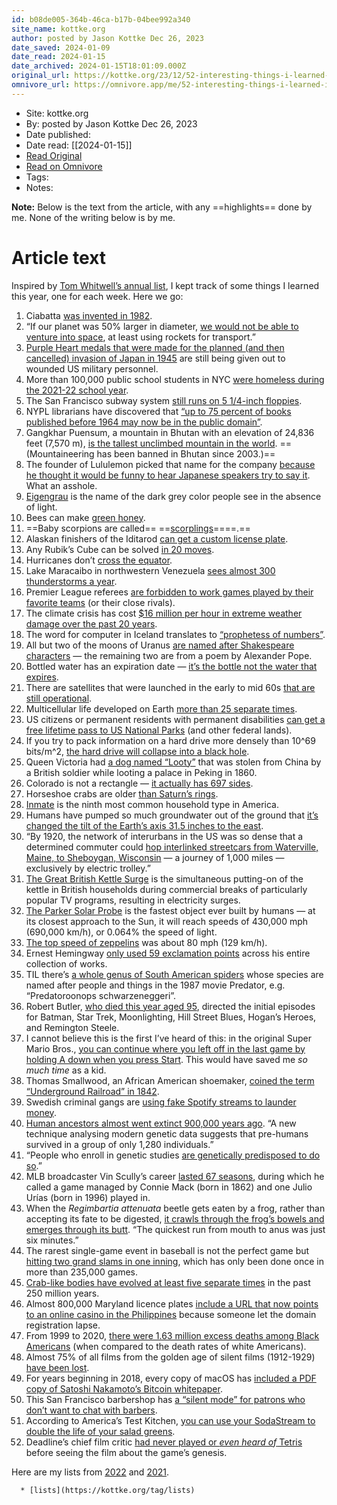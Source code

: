 ```yaml
---
id: b08de005-364b-46ca-b17b-04bee992a340
site_name: kottke.org
author: posted by Jason Kottke Dec 26, 2023
date_saved: 2024-01-09
date_read: 2024-01-15
date_archived: 2024-01-15T18:01:09.000Z
original_url: https://kottke.org/23/12/52-interesting-things-i-learned-2023
omnivore_url: https://omnivore.app/me/52-interesting-things-i-learned-in-2023-18cef2e504c
---
```


 - Site: kottke.org
 - By: posted by Jason Kottke Dec 26, 2023
 - Date published: 
 - Date read: [[2024-01-15]]
 - [Read Original](https://kottke.org/23/12/52-interesting-things-i-learned-2023)
 - [Read on Omnivore](https://omnivore.app/me/52-interesting-things-i-learned-in-2023-18cef2e504c)
 - Tags: 
 - Notes: 

**Note:** Below is the text from the article, with any ==highlights== done by me. None of the writing below is by me.

# Article text
Inspired by [Tom Whitwell’s annual list](https://medium.com/magnetic/52-things-i-learned-in-2023-a3bbb9f9323d), I kept track of some things I learned this year, one for each week. Here we go:

1. Ciabatta [was invented in 1982](https://en.wikipedia.org/wiki/Ciabatta).
2. “If our planet was 50% larger in diameter, [we would not be able to venture into space](https://web.archive.org/web/20190429025624/https://www.nasa.gov/mission%5Fpages/station/expeditions/expedition30/tryanny.html), at least using rockets for transport.”
3. [Purple Heart medals that were made for the planned (and then cancelled) invasion of Japan in 1945](https://historynewsnetwork.org/article/176762) are still being given out to wounded US military personnel.
4. More than 100,000 public school students in NYC [were homeless during the 2021-22 school year](https://www.nytimes.com/2022/10/26/nyregion/nyc-homeless-students.html?unlocked%5Farticle%5Fcode=1.IE0.Fs85.3wrfxyp07QOd).
5. The San Francisco subway system [still runs on 5 1/4-inch floppies](https://sfstandard.com/transportation/sfs-market-street-subway-runs-on-reagan-era-floppy-disks/).
6. NYPL librarians have discovered that [“up to 75 percent of books published before 1964 may now be in the public domain”](https://www.vice.com/en/article/epzyde/librarians-are-finding-thousands-of-books-no-longer-protected-by-copyright-law).
7. Gangkhar Puensum, a mountain in Bhutan with an elevation of 24,836 feet (7,570 m), [is the tallest unclimbed mountain in the world](https://en.wikipedia.org/wiki/Gangkhar%5FPuensum). ==(Mountaineering has been banned in Bhutan since 2003.)==
8. The founder of Lululemon picked that name for the company [because he thought it would be funny to hear Japanese speakers try to say it](https://en.wikipedia.org/wiki/Chip%5FWilson). What an asshole.
9. [Eigengrau](https://en.wikipedia.org/wiki/Eigengrau) is the name of the dark grey color people see in the absence of light.
10. Bees can make [green honey](https://www.neatorama.com/2023/02/28/The-Many-Ways-Bees-Can-Make-Green-Honey/).
11. ==Baby scorpions are called== ==[scorplings](https://www.liverpoolmuseums.org.uk/stories/meet-scorplings-theyre-modern-sting-age-family)====.==
12. Alaskan finishers of the Iditarod [can get a custom license plate](https://iditarod.com/where-did-the-official-iditarod-finishers-license-plate-originate/).
13. Any Rubik’s Cube can be solved [in 20 moves](https://www.cube20.org/).
14. Hurricanes don’t [cross the equator](https://www.iflscience.com/theres-a-weird-reason-why-hurricanes-never-cross-the-equator-68082).
15. Lake Maracaibo in northwestern Venezuela [sees almost 300 thunderstorms a year](https://www.openculture.com/2023/03/behold-an-astonishing-near-nightly-spectacle-in-the-lightning-capital-of-the-world.html#google%5Fvignette).
16. Premier League referees [are forbidden to work games played by their favorite teams](https://www.theguardian.com/football/2023/mar/21/inside-world-premier-league-football-referees-pgmol-howard-webb-andre-marriner-darren-england) (or their close rivals).
17. The climate crisis has cost [$16 million per hour in extreme weather damage over the past 20 years](https://www.theguardian.com/environment/2023/oct/09/climate-crisis-cost-extreme-weather-damage-study).
18. The word for computer in Iceland translates to [“prophetess of numbers”](https://gizmodo.com/icelandic-has-the-best-words-for-technology-1702697272).
19. All but two of the moons of Uranus [are named after Shakespeare characters](https://www.folger.edu/podcasts/shakespeare-unlimited/shakespearean-moons-uranus/) — the remaining two are from a poem by Alexander Pope.
20. Bottled water has an expiration date — [it’s the bottle not the water that expires](https://www.sciencealert.com/drinking-a-bottle-of-water-past-its-expiration-date-heres-what-to-know).
21. There are satellites that were launched in the early to mid 60s [that are still operational](https://en.wikipedia.org/wiki/Lincoln%5FCalibration%5FSphere%5F1).
22. Multicellular life developed on Earth [more than 25 separate times](https://onlinelibrary.wiley.com/doi/10.1002/bies.201200143).
23. US citizens or permanent residents with permanent disabilities [can get a free lifetime pass to US National Parks](https://www.nps.gov/subjects/accessibility/interagency-access-pass.htm) (and other federal lands).
24. If you try to pack information on a hard drive more densely than 10^69 bits/m^2, [the hard drive will collapse into a black hole](https://www.pbs.org/wgbh/nova/article/is-information-fundamental/).
25. Queen Victoria had [a dog named “Looty”](https://www.newyorker.com/magazine/2023/04/24/a-high-tech-heist-at-the-british-museum) that was stolen from China by a British soldier while looting a palace in Peking in 1860.
26. Colorado is not a rectangle — [it actually has 697 sides](https://www.atlasobscura.com/articles/is-colorado-a-rectangle).
27. Horseshoe crabs are older [than Saturn’s rings](https://phys.org/news/2023-05-definitive-age-saturn-theyre-young.html).
28. [Inmate](https://flowingdata.com/2023/05/23/all-the-household-types-in-the-u-s/) is the ninth most common household type in America.
29. Humans have pumped so much groundwater out of the ground that [it’s changed the tilt of the Earth’s axis 31.5 inches to the east](https://www.washingtonpost.com/science/2023/06/27/groundwater-use-planet-earth-tilt/).
30. “By 1920, the network of interurbans in the US was so dense that a determined commuter could [hop interlinked streetcars from Waterville, Maine, to Sheboygan, Wisconsin](https://urbanists.social/@straphanger/111059691532896415) — a journey of 1,000 miles — exclusively by electric trolley.”
31. [The Great British Kettle Surge](https://www.renewableenergyhub.co.uk/blog/the-great-british-kettle-surge) is the simultaneous putting-on of the kettle in British households during commercial breaks of particularly popular TV programs, resulting in electricity surges.
32. [The Parker Solar Probe](https://en.wikipedia.org/wiki/Parker%5FSolar%5FProbe) is the fastest object ever built by humans — at its closest approach to the Sun, it will reach speeds of 430,000 mph (690,000 km/h), or 0.064% the speed of light.
33. [The top speed of zeppelins](https://aviation.stackexchange.com/questions/73110/what-factors-influence-the-maximum-speed-of-an-airship) was about 80 mph (129 km/h).
34. Ernest Hemingway [only used 59 exclamation points](https://themillions.com/2023/10/how-to-exclaim.html) across his entire collection of works.
35. TIL there’s [a whole genus of South American spiders](https://en.wikipedia.org/wiki/Predatoroonops) whose species are named after people and things in the 1987 movie Predator, e.g. “Predatoroonops schwarzeneggeri”.
36. Robert Butler, [who died this year aged 95](https://www.hollywoodreporter.com/tv/tv-news/robert-butler-dead-batman-star-trek-hill-street-blues-1235644907/), directed the initial episodes for Batman, Star Trek, Moonlighting, Hill Street Blues, Hogan’s Heroes, and Remington Steele.
37. I cannot believe this is the first I’ve heard of this: in the original Super Mario Bros., [you can continue where you left off in the last game by holding A down when you press Start](https://www.nintendolife.com/news/2020/05/random%5Fdo%5Fyou%5Fknow%5Fabout%5Fsuper%5Fmario%5Fbros%5Fsecret%5Fgame%5Fover%5Fcontinue%5Ftrick). This would have saved me _so much time_ as a kid.
38. Thomas Smallwood, an African American shoemaker, [coined the term “Underground Railroad” in 1842](https://www.nytimes.com/2023/09/11/opinion/man-who-named-underground-railroad.html?unlocked%5Farticle%5Fcode=1.IU0.ZTUC.pmEkCS0ElzAF).
39. Swedish criminal gangs are [using fake Spotify streams to launder money](https://www.theguardian.com/technology/2023/sep/05/swedish-criminal-gangs-using-fake-spotify-streams-to-launder-money).
40. [Human ancestors almost went extinct 900,000 years ago](https://www.nature.com/articles/d41586-023-02712-4). “A new technique analysing modern genetic data suggests that pre-humans survived in a group of only 1,280 individuals.”
41. “People who enroll in genetic studies [are genetically predisposed to do so](https://arstechnica.com/science/2023/08/genetics-makes-some-people-more-likely-to-participate-in-genetic-studies/).”
42. MLB broadcaster Vin Scully’s career [lasted 67 seasons](https://www.espn.com/sportsnation/story/%5F/id/17604043/vin-scully-career-was-seriously-amazing-here-proof), during which he called a game managed by Connie Mack (born in 1862) and one Julio Urías (born in 1996) played in.
43. When the _Regimbartia attenuata_ beetle gets eaten by a frog, rather than accepting its fate to be digested, [it crawls through the frog’s bowels and emerges through its butt](https://www.wired.com/story/frog-eats-beetle-beetle-crawls-through-guts/). “The quickest run from mouth to anus was just six minutes.”
44. The rarest single-game event in baseball is not the perfect game but [hitting two grand slams in one inning](https://www.sportico.com/leagues/baseball/2023/mlb-perfect-games-domingo-german-1234727865/), which has only been done once in more than 235,000 games.
45. [Crab-like bodies have evolved at least five separate times](https://www.sciencealert.com/evolution-keeps-making-crabs-and-nobody-knows-why) in the past 250 million years.
46. Almost 800,000 Maryland licence plates [include a URL that now points to an online casino in the Philippines](https://www.vice.com/en/article/4a3xe9/maryland-license-plates-now-inadvertently-advertising-filipino-online-casino) because someone let the domain registration lapse.
47. From 1999 to 2020, [there were 1.63 million excess deaths among Black Americans](https://abcnews.go.com/US/163-million-excess-deaths-black-americans-compared-white/story?id=99367556) (when compared to the death rates of white Americans).
48. Almost 75% of all films from the golden age of silent films (1912-1929) [have been lost](https://www.historytoday.com/archive/missing-pieces/lost-movies).
49. For years beginning in 2018, every copy of macOS has [included a PDF copy of Satoshi Nakamoto’s Bitcoin whitepaper](https://waxy.org/2023/04/the-bitcoin-whitepaper-is-hidden-in-every-modern-copy-of-macos/).
50. This San Francisco barbershop has [a “silent mode” for patrons who don’t want to chat with barbers](https://sfstandard.com/community/drink-free-beer-in-silence-at-this-new-san-francisco-barbershop/).
51. According to America’s Test Kitchen, [you can use your SodaStream to double the life of your salad greens](https://www.americastestkitchen.com/cooksillustrated/articles/7053-how-to-keep-salad-greens-fresh-longer).
52. Deadline’s chief film critic [had never played or _even heard of_ Tetris](https://deadline.com/2023/03/tetris-review-taron-egerton-cold-war-thriller-sxsw-1235300991/) before seeing the film about the game’s genesis.

Here are my lists from [2022](https://kottke.org/22/12/36-things-i-learned-in-2022) and [2021](https://kottke.org/22/01/52-things-i-learned-in-2021-1).

      * [lists](https://kottke.org/tag/lists)